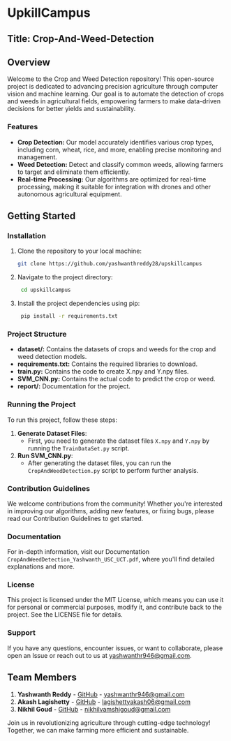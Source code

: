 # UpkillCampus
## Title: Crop-And-Weed-Detection

## Overview
Welcome to the Crop and Weed Detection repository! This open-source project is dedicated to advancing precision agriculture through computer vision and machine learning. Our goal is to automate the detection of crops and weeds in agricultural fields, empowering farmers to make data-driven decisions for better yields and sustainability.

### Features
- **Crop Detection:** Our model accurately identifies various crop types, including corn, wheat, rice, and more, enabling precise monitoring and management.
- **Weed Detection:** Detect and classify common weeds, allowing farmers to target and eliminate them efficiently.
- **Real-time Processing:** Our algorithms are optimized for real-time processing, making it suitable for integration with drones and other autonomous agricultural equipment.

## Getting Started

### Installation
1. Clone the repository to your local machine:
   ```bash
   git clone https://github.com/yashwanthreddy28/upskillcampus

2. Navigate to the project directory:
   ```bash
    cd upskillcampus
   
3. Install the project dependencies using pip:
   ```bash
    pip install -r requirements.txt

### Project Structure
- **dataset/:** Contains the datasets of crops and weeds for the crop and weed detection models.
- **requirements.txt:** Contains the required libraries to download.
- **train.py:** Contains the code to create X.npy and Y.npy files.
- **SVM_CNN.py:** Contains the actual code to predict the crop or weed.
- **report/:** Documentation for the project.

### Running the Project
To run this project, follow these steps:
1. **Generate Dataset Files**:
   - First, you need to generate the dataset files `X.npy` and `Y.npy` by running the `TrainDataSet.py` script.
2. **Run SVM_CNN.py**:
   - After generating the dataset files, you can run the `CropAndWeedDetection.py` script to perform further analysis.

### Contribution Guidelines
We welcome contributions from the community! Whether you're interested in improving our algorithms, adding new features, or fixing bugs, please read our Contribution Guidelines to get started.

### Documentation
For in-depth information, visit our Documentation `CropAndWeedDetection_Yashwanth_USC_UCT.pdf`, where you'll find detailed explanations and more.

### License
This project is licensed under the MIT License, which means you can use it for personal or commercial purposes, modify it, and contribute back to the project. See the LICENSE file for details.

### Support
If you have any questions, encounter issues, or want to collaborate, please open an Issue or reach out to us at yashwanthr946@gmail.com.
## Team Members
1. **Yashwanth Reddy** - [GitHub](https://github.com/yashwanthreddy28) - yashwanthr946@gmail.com
2. **Akash Lagishetty** - [GitHub](https://github.com/AkashLagishetty) - lagishettyakash06@gmail.com
3. **Nikhil Goud** - [GitHub](https://github.com/NIKHIL2232) - nikhilvamshigoud@gmail.com

Join us in revolutionizing agriculture through cutting-edge technology! Together, we can make farming more efficient and sustainable.
